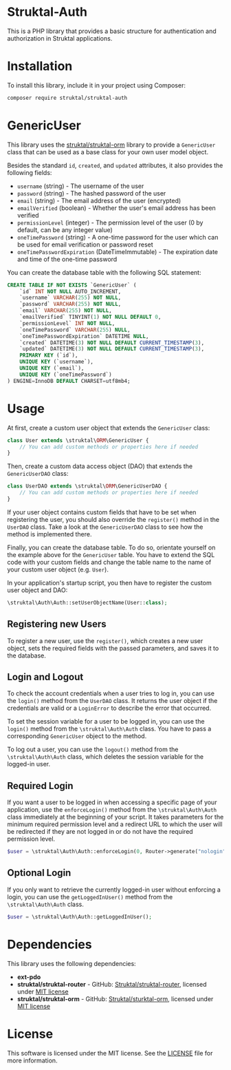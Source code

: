 # Struktal-Auth

This is a PHP library that provides a basic structure for authentication and authorization in Struktal applications.

# Installation

To install this library, include it in your project using Composer:

```bash
composer require struktal/struktal-auth
```

# GenericUser

This library uses the [struktal/struktal-orm](https://github.com/Struktal/struktal-orm) library to provide a `GenericUser` class that can be used as a base class for your own user model object.

Besides the standard `id`, `created`, and `updated` attributes, it also provides the following fields:
- `username` (string) - The username of the user
- `password` (string) - The hashed password of the user
- `email` (string) - The email address of the user (encrypted)
- `emailVerified` (boolean) - Whether the user's email address has been verified
- `permissionLevel` (integer) - The permission level of the user (0 by default, can be any integer value)
- `oneTimePassword` (string) - A one-time password for the user which can be used for email verification or password reset
- `oneTimePasswordExpiration` (DateTimeImmutable) - The expiration date and time of the one-time password

You can create the database table with the following SQL statement:

```sql
CREATE TABLE IF NOT EXISTS `GenericUser` (
    `id` INT NOT NULL AUTO_INCREMENT,
    `username` VARCHAR(255) NOT NULL,
    `password` VARCHAR(255) NOT NULL,
    `email` VARCHAR(255) NOT NULL,
    `emailVerified` TINYINT(1) NOT NULL DEFAULT 0,
    `permissionLevel` INT NOT NULL,
    `oneTimePassword` VARCHAR(255) NULL,
    `oneTimePasswordExpiration` DATETIME NULL,
    `created` DATETIME(3) NOT NULL DEFAULT CURRENT_TIMESTAMP(3),
    `updated` DATETIME(3) NOT NULL DEFAULT CURRENT_TIMESTAMP(3),
    PRIMARY KEY (`id`),
    UNIQUE KEY (`username`),
    UNIQUE KEY (`email`),
    UNIQUE KEY (`oneTimePassword`)
) ENGINE=InnoDB DEFAULT CHARSET=utf8mb4;
```

# Usage

At first, create a custom user object that extends the `GenericUser` class:

```php
class User extends \struktal\ORM\GenericUser {
    // You can add custom methods or properties here if needed
}
```

Then, create a custom data access object (DAO) that extends the `GenericUserDAO` class:

```php
class UserDAO extends \struktal\ORM\GenericUserDAO {
    // You can add custom methods or properties here if needed
}
```

If your user object contains custom fields that have to be set when registering the user, you should also override the `register()` method in the `UserDAO` class.
Take a look at the `GenericUserDAO` class to see how the method is implemented there.

Finally, you can create the database table.
To do so, orientate yourself on the example above for the `GenericUser` table.
You have to extend the SQL code with your custom fields and change the table name to the name of your custom user object (e.g. `User`).

In your application's startup script, you then have to register the custom user object and DAO:

```php
\struktal\Auth\Auth::setUserObjectName(User::class);
```

## Registering new Users

To register a new user, use the `register()`, which creates a new user object, sets the required fields with the passed parameters, and saves it to the database.

## Login and Logout

To check the account credentials when a user tries to log in, you can use the `login()` method from the `UserDAO` class.
It returns the user object if the credentials are valid or a `LoginError` to describe the error that occurred.

To set the session variable for a user to be logged in, you can use the `login()` method from the `\struktal\Auth\Auth` class.
You have to pass a corresponding `GenericUser` object to the method.

To log out a user, you can use the `logout()` method from the `\struktal\Auth\Auth` class, which deletes the session variable for the logged-in user.

## Required Login

If you want a user to be logged in when accessing a specific page of your application, use the `enforceLogin()` method from the `\struktal\Auth\Auth` class immediately at the beginning of your script.
It takes parameters for the minimum required permission level and a redirect URL to which the user will be redirected if they are not logged in or do not have the required permission level.

```php
$user = \struktal\Auth\Auth::enforceLogin(0, Router->generate("nologin"));
```

## Optional Login

If you only want to retrieve the currently logged-in user without enforcing a login, you can use the `getLoggedInUser()` method from the `\struktal\Auth\Auth` class.

```php
$user = \struktal\Auth\Auth::getLoggedInUser();
```

# Dependencies

This library uses the following dependencies:

- **ext-pdo**
- **struktal/struktal-router** - GitHub: [Struktal/struktal-router](https://github.com/Struktal/struktal-router), licensed under [MIT license](https://github.com/Struktal/struktal-router/blob/main/LICENSE)
- **struktal/struktal-orm** - GitHub: [Struktal/sturktal-orm](https://github.com/Struktal/struktal-orm), licensed under [MIT license](https://github.com/Struktal/struktal-orm/blob/main/LICENSE)

# License

This software is licensed under the MIT license.
See the [LICENSE](LICENSE) file for more information.
